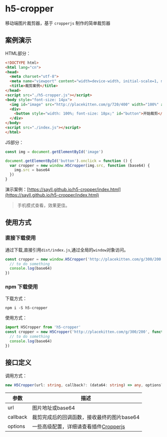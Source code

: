 # h5-cropper
移动端图片裁剪器，基于 `cropperjs` 制作的简单裁剪器

## 案例演示
HTML部分：
```html
<!DOCTYPE html>
<html lang="cn">
<head>
  <meta charset="utf-8">
  <meta name="viewport" content="width=device-width, initial-scale=1, maximum-scale=1, minimum-scale=1, user-scalable=no" />
  <title>裁剪案例</title>
</head>
<script src="./h5-cropper.js"></script>
<body style="font-size: 14px">
  <img id="image" src="http://placekitten.com/g/720/400" width="100%" alt="">
  <div>
    <button style="width: 100%; font-size: 18px;" id="button">开始裁剪</button>
  </div>
</body>
<script src="./index.js"></script>
</html>
```

JS部分：
```javascript
const img = document.getElementById('image')

document.getElementById('button').onclick = function () {
  var cropper = new window.H5Cropper(img.src, function (base64) {
    img.src = base64
  })
}
```

演示案例：[https://sayll.github.io/h5-cropper/index.html](https://sayll.github.io/h5-cropper/index.html)
> 手机模式查看，效果更佳。

## 使用方式

### 直接下载使用
通过下载,直接引用`dist/index.js`,通过全局的`window`对象访问。
```javascript
const cropper = new window.H5Cropper('http://placekitten.com/g/300/200', function (base64) {
  // to do something
  console.log(base64)
})
```

### npm 下载使用
下载方式：
```
npm i -S h5-cropper
```

使用方式：
```javascript
import H5Cropper from 'h5-cropper'
const cropper = new H5Cropper('http://placekitten.com/g/300/200', function (base64) {
  // to do something
  console.log(base64)
})
```

## 接口定义
调用方式：
```typescript
new H5Cropper(url: string, callback?: (data64: string) => any, options?: CropperjsOptions)
```

|参数|描述|
|----|----|
|url|图片地址或base64|
|callback|裁剪完成后的回调函数，接收最终的图片base64|
|options|一些高级配置，详细请查看插件[Cropperjs](https://github.com/fengyuanchen/cropperjs#options)|
